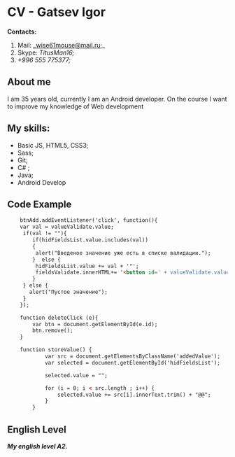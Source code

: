 # CV - Gatsev Igor
__Contacts:__ 
1. Mail: _wise61mouse@mail.ru;_
1. Skype: _TitusMan16;_ 
1. _+996 555 775377;_

## About me

I am 35 years old, currently I am an Android developer. On the course I want to improve my knowledge of Web development


## My skills: 
* Basic JS, HTML5, CSS3;
* Sass;
* Git; 
* C# ;
* Java;
* Android Develop

## Code Example
```html
    btnAdd.addEventListener('click', function(){
    var val = valueValidate.value;
     if(val != ""){
        if(hidFieldsList.value.includes(val))
        {
         alert("Введеное значение уже есть в списке валидации.");
        }  else {
         hidFieldsList.value += val + '"';
         fieldsValidate.innerHTML+= '<button id=' + valueValidate.value + ' class="addedValue"  type="button" onClick="deleteClick(this); storeValue()">' + valueValidate.value.trim() + '</button>';
        }
     } else {
       alert("Пустое значение");
     }
    });

    function deleteClick (e){
        var btn = document.getElementById(e.id);
        btn.remove();
    }

    function storeValue() {
            var src = document.getElementsByClassName('addedValue');
            var selected = document.getElementById('hidFieldsList');

            selected.value = "";

            for (i = 0; i < src.length ; i++) {
                selected.value += src[i].innerText.trim() + "@@";
            }
    	}
```

## English Level
***My english level A2.***
